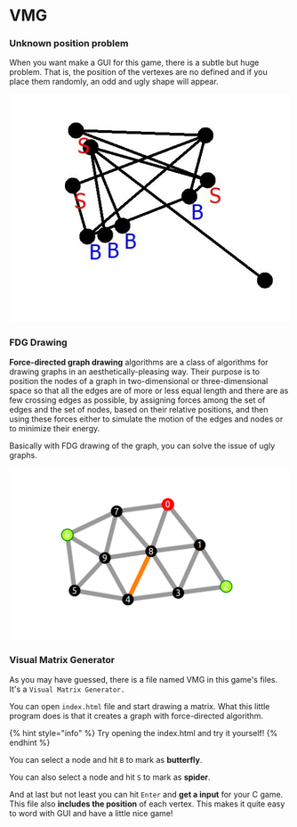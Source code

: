 # VMG

### Unknown position problem

When you want make a GUI for this game, there is a subtle but huge problem. That is, the position of the vertexes are no defined and if you place them randomly, an odd and ugly shape will appear.

![Confusing...](.gitbook/assets/image%20%281%29.png)



### FDG Drawing

**Force-directed graph drawing** algorithms are a class of algorithms for drawing graphs in an aesthetically-pleasing way. Their purpose is to position the nodes of a graph in two-dimensional or three-dimensional space so that all the edges are of more or less equal length and there are as few crossing edges as possible, by assigning forces among the set of edges and the set of nodes, based on their relative positions, and then using these forces either to simulate the motion of the edges and nodes or to minimize their energy.

Basically with FDG drawing of the graph, you can solve the issue of ugly graphs.

![A nice graph!](.gitbook/assets/image%20%284%29.png)

### Visual Matrix Generator

As you may have guessed, there is a file named VMG in this game's files. It's a `Visual Matrix Generator.`

You can open `index.html` file and start drawing a matrix. What this little program does is that it creates a graph with force-directed algorithm.

{% hint style="info" %}
Try opening the index.html and try it yourself!
{% endhint %}

You can select a node and hit `B` to mark as **butterfly**.

You can also select a node and hit `S` to mark as **spider**.

And at last but not least you can hit `Enter` and **get a input** for your C game. This file also **includes the position** of each vertex. This makes it quite easy to word with GUI and have a little nice game!
